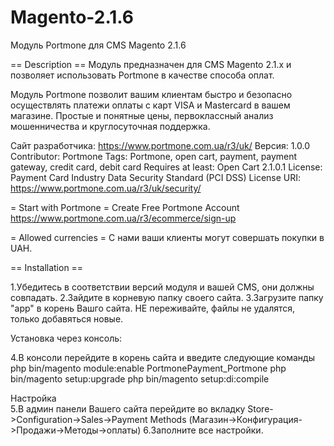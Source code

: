 # Magento-2.1.6
Модуль Portmone для CMS Magento 2.1.6 

== Description == 
Модуль предназначен для CMS Magento 2.1.x и позволяет использовать Portmone в качестве способа оплат.

Модуль Portmone позволит вашим клиентам быстро и безопасно осуществлять платежи оплаты с карт VISA и Masterсard в вашем магазине. Простые и понятные цены, первоклассный анализ мошенничества и круглосуточная поддержка.

Сайт разработчикa: https://www.portmone.com.ua/r3/uk/
Версия: 1.0.0
Contributor: Portmone Tags: Portmone, open cart, payment, payment gateway, credit card, debit card Requires at least: Open Сart 2.1.0.1 License: Payment Card Industry Data Security Standard (PCI DSS) License URI: https://www.portmone.com.ua/r3/uk/security/

= Start with Portmone = 
Create Free Portmone Account https://www.portmone.com.ua/r3/ecommerce/sign-up

= Allowed currencies = 
С нами ваши клиенты могут совершать покупки в UAH.

== Installation ==

1.Убедитесь в соответствии версий модуля и вашей CMS, они должны совпадать.
2.Зайдите в корневую папку своего сайта.
3.Загрузите папку "app" в корень Вашго сайта. НЕ переживайте, файлы не удалятся, только добавяться новые.

Установка через консоль: 

4.В консоли перейдите в корень сайта и введите следующие команды
	php bin/magento module:enable PortmonePayment_Portmone
	php bin/magento setup:upgrade
	php bin/magento setup:di:compile

Настройка	
5.В админ панели Вашего сайта перейдите во вкладку Store->Configuration->Sales->Payment Methods (Магазин->Конфигурация->Продажи->Методы->оплаты)
6.Заполните все настройки. 
